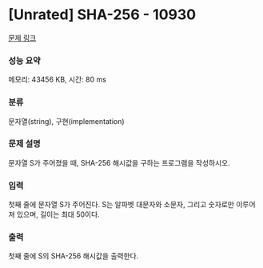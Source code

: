 # [Unrated] SHA-256 - 10930 

[문제 링크](https://www.acmicpc.net/problem/10930) 

### 성능 요약

메모리: 43456 KB, 시간: 80 ms

### 분류

문자열(string), 구현(implementation)

### 문제 설명

<p>문자열 S가 주어졌을 때, SHA-256 해시값을 구하는 프로그램을 작성하시오.</p>

### 입력 

 <p>첫째 줄에 문자열 S가 주어진다. S는 알파벳 대문자와 소문자, 그리고 숫자로만 이루어져 있으며, 길이는 최대 50이다.</p>

### 출력 

 <p>첫째 줄에 S의 SHA-256 해시값을 출력한다.</p>

